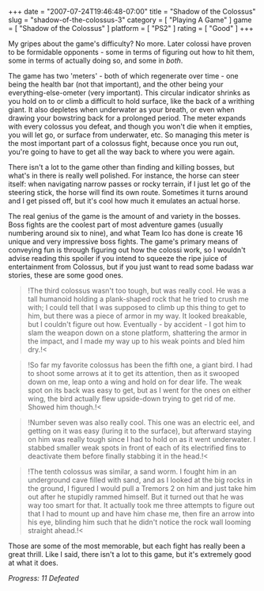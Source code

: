 +++
date = "2007-07-24T19:46:48-07:00"
title = "Shadow of the Colossus"
slug = "shadow-of-the-colossus-3"
category = [ "Playing A Game" ]
game = [ "Shadow of the Colossus" ]
platform = [ "PS2" ]
rating = [ "Good" ]
+++

My gripes about the game's difficulty?  No more.  Later colossi have proven to be formidable opponents - some in terms of figuring out how to hit them, some in terms of actually doing so, and some in <i>both</i>.

The game has two 'meters' - both of which regenerate over time - one being the health bar (not that important), and the other being your everything-else-ometer (very important).  This circular indicator shrinks as you hold on to or climb a difficult to hold surface, like the back of a writhing giant.  It also depletes when underwater as your breath, or even when drawing your bowstring back for a prolonged period.  The meter expands with every colossus you defeat, and though you won't die when it empties, you will let go, or surface from underwater, etc.  So managing this meter is the most important part of a colossus fight, because once you run out, you're going to have to get all the way back to where you were again.

There isn't a lot to the game other than finding and killing bosses, but what's in there is really well polished.  For instance, the horse can steer itself: when navigating narrow passes or rocky terrain, if I just let go of the steering stick, the horse will find its own route.  Sometimes it turns around and I get pissed off, but it's cool how much it emulates an actual horse.

The real genius of the game is the amount of and variety in the bosses.  Boss fights are the coolest part of most adventure games (usually numbering around six to nine), and what Team Ico has done is create 16 unique and very impressive boss fights.  The game's primary means of conveying fun is through figuring out how the colossi work, so I wouldn't advise reading this spoiler if you intend to squeeze the ripe juice of entertainment from Colossus, but if you just want to read some badass war stories, these are some good ones.

>!The third colossus wasn't too tough, but was really cool.  He was a tall humanoid holding a plank-shaped rock that he tried to crush me with; I could tell that I was supposed to climb up this thing to get to him, but there was a piece of armor in my way.  It looked breakable, but I couldn't figure out how.  Eventually - by accident - I got him to slam the weapon down on a stone platform, shattering the armor in the impact, and I made my way up to his weak points and bled him dry.!<

>!So far my favorite colossus has been the fifth one, a giant bird.  I had to shoot some arrows at it to get its attention, then as it swooped down on me, leap onto a wing and hold on for dear life.  The weak spot on its back was easy to get, but as I went for the ones on either wing, the bird actually flew upside-down trying to get rid of me.  Showed him though.!<

>!Number seven was also really cool.  This one was an electric eel, and getting on it was easy (luring it to the surface), but afterward staying on him was really tough since I had to hold on as it went underwater.  I stabbed smaller weak spots in front of each of its electrified fins to deactivate them before finally stabbing it in the head.!<

>!The tenth colossus was similar, a sand worm.  I fought him in an underground cave filled with sand, and as I looked at the big rocks in the ground, I figured I would pull a Tremors 2 on him and just take him out after he stupidly rammed himself.  But it turned out that he was way too smart for that.  It actually took me three attempts to figure out that I had to mount up and have him chase me, then fire an arrow into his eye, blinding him such that he didn't notice the rock wall looming straight ahead.!<

Those are some of the most memorable, but each fight has really been a great thrill.  Like I said, there isn't a lot to this game, but it's extremely good at what it does.

<i>Progress: 11 Defeated</i>
